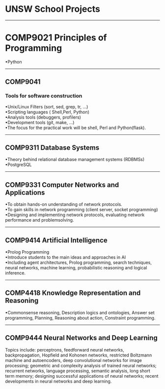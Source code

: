 UNSW School Projects
=====
-------

# COMP9021 Principles of Programming
•Python<br>

-----
## COMP9041  
### Tools for software construction
•Unix/Linux Filters (sort, sed, grep, tr, ...)<br>
•Scripting languages ( Shell,Perl, Python)<br>
•Analysis tools (debuggers, profilers)<br>
•Development tools (git, make, ...)<br>
•The focus for the practical work will be shell, Perl and Python(flask).<br>

------
## COMP9311 Database Systems 
•Theory behind relational database management systems (RDBMSs)<br>
•PostgreSQL<br>

------
## COMP9331 Computer Networks and Applications 
•To obtain hands-on understanding of network protocols.<br>
•To gain skills in network programming (client server, socket programming)<br>
•Designing and implementing network protocols, evaluating network performance and problemsolving.

------
## COMP9414 Artificial Intelligence
•Prolog Programming <br>
•Introduce students to the main ideas and approaches in AI <br>
•Including agent architectures, Prolog programming, search techniques, neural networks, machine learning, probabilistic reasoning and logical inference. 

------
## COMP4418 Knowledge Representation and Reasoning
•Commonsense reasoning, Description logics and ontologies, Answer set programming, Planning, Reasoning about action, Constraint programming.

------
## COMP9444 Neural Networks and Deep Learning 
Topics include: perceptrons, feedforward neural networks, backpropagation, Hopfield and Kohonen networks, restricted Boltzmann machine and autoencoders, deep convolutional networks for image processing; geometric and complexity analysis of trained neural networks; recurrent networks, language processing, semantic analysis, long short term memory; designing successful applications of neural networks; recent developments in neural networks and deep learning.
